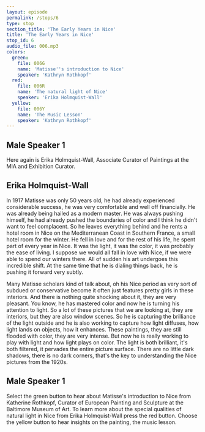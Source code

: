 ```yaml
---
layout: episode
permalink: /stops/6
type: stop
section_title: 'The Early Years in Nice'
title: 'The Early Years in Nice'
stop_id: 6
audio_file: 006.mp3
colors:
  green:
    file: 006G
    name: 'Matisse''s introduction to Nice'
    speaker: 'Kathryn Rothkopf'
  red:
    file: 006R
    name: 'The natural light of Nice'
    speaker: 'Erika Holmquist-Wall'
  yellow:
    file: 006Y
    name: 'The Music Lesson'
    speaker: 'Kathryn Rothkopf'
---
```


## Male Speaker 1

Here again is Erika Holmquist-Wall, Associate Curator of Paintings at the MIA and Exhibition Curator.

## Erika Holmquist-Wall

In 1917 Matisse was only 50 years old, he had already experienced considerable success, he was very comfortable and well off financially.  He was already being hailed as a modern master.  He was always pushing himself, he had already pushed the boundaries of color and I think he didn't want to feel complacent.  So he leaves everything behind and he rents a hotel room in Nice on the Mediterranean Coast in Southern France, a small hotel room for the winter.  He fell in love and for the rest of his life, he spent part of every year in Nice.  It was the light, it was the color, it was probably the ease of living.  I suppose we would all fall in love with Nice, if we were able to spend our winters there.  All of sudden his art undergoes this incredible shift.  At the same time that he is dialing things back, he is pushing it forward very subtly.

Many Matisse scholars kind of talk about, oh his Nice period as very sort of subdued or conservative become it often just features pretty girls in these interiors.  And there is nothing quite shocking about it, they are very pleasant.  You know, he has mastered color and now he is turning his attention to light.  So a lot of these pictures that we are looking at, they are interiors, but they are also window scenes.  So he is capturing the brilliance of the light outside and he is also working to capture how light diffuses, how light lands on objects, how it enhances.  These paintings, they are still flooded with color, they are very intense.  But now he is really working to play with light and how light plays on color.  The light is both brilliant, it's both filtered, it pervades the entire picture surface.  There are no little dark shadows, there is no dark corners, that's the key to understanding the Nice pictures from the 1920s.

## Male Speaker 1

Select the green button to hear about Matisse's introduction to Nice from Katherine Rothkopf, Curator of European Painting and Sculpture at the Baltimore Museum of Art.  To learn more about the special qualities of natural light in Nice from Erika Holmquist-Wall press the red button.  Choose the yellow button to hear insights on the painting, the music lesson.

